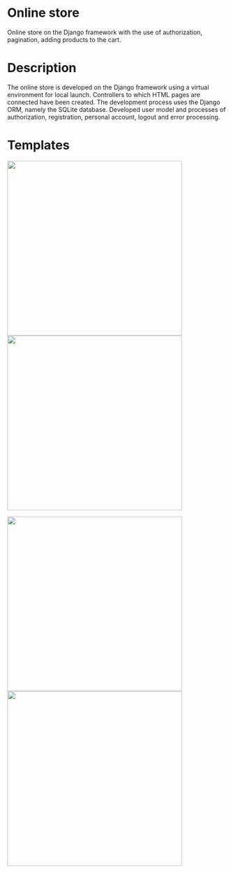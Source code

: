 # Online store
Online store on the Django framework with the use of authorization, pagination, adding products to the cart.

# Description
The online store is developed on the Django framework using a virtual environment for local launch. Controllers to which HTML pages are connected have been created. The development process uses the Django ORM, namely the SQLite database. Developed user model and processes of authorization, registration, personal account, logout and error processing.

# Templates
<img src="https://user-images.githubusercontent.com/98818064/208556725-08b9eaf4-9a3c-4478-a343-07d96a81f6ac.png" width=400px> <img src="https://user-images.githubusercontent.com/98818064/208556768-91f2e399-1e84-45ee-82b5-5121d4f155f5.png" width=400px>

<img src="https://user-images.githubusercontent.com/98818064/208556883-75f4831e-3dda-4674-85ed-9113d3a94318.png" width=400px> <img src="https://user-images.githubusercontent.com/98818064/208556888-01033615-f984-4221-a09b-f81a7d59bbd4.png" width=400px>
